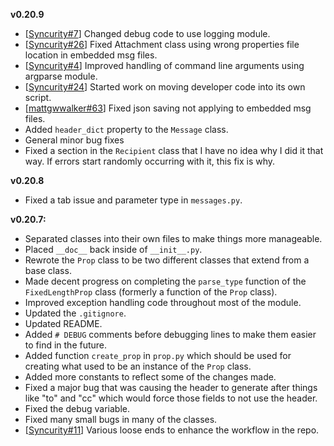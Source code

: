 **v0.20.9**
* [[Syncurity#7](https://github.com/Syncurity/msg-extractor/issues/7)] Changed debug code to use logging module.
* [[Syncurity#26](https://github.com/Syncurity/msg-extractor/issues/26)] Fixed Attachment class using wrong properties file location in embedded msg files.
* [[Syncurity#4](https://github.com/Syncurity/msg-extractor/issues/4)] Improved handling of command line arguments using argparse module.
* [[Syncurity#24](https://github.com/Syncurity/msg-extractor/issues/24)] Started work on moving developer code into its own script.
* [[mattgwwalker#63](https://github.com/mattgwwalker/msg-extractor/issues/63)] Fixed json saving not applying to embedded msg files.
* Added `header_dict` property to the `Message` class.
* General minor bug fixes
* Fixed a section in the `Recipient` class that I have no idea why I did it that way. If errors start randomly occurring with it, this fix is why.

**v0.20.8**
* Fixed a tab issue and parameter type in `messages.py`.


**v0.20.7:**

* Separated classes into their own files to make things more manageable.
* Placed `__doc__` back inside of `__init__.py`.
* Rewrote the `Prop` class to be two different classes that extend from a base class.
* Made decent progress on completing the `parse_type` function of the `FixedLengthProp` class (formerly a function of the `Prop` class).
* Improved exception handling code throughout most of the module.
* Updated the `.gitignore`.
* Updated README.
* Added `# DEBUG` comments before debugging lines to make them easier to find in the future.
* Added function `create_prop` in `prop.py` which should be used for creating what used to be an instance of the `Prop` class.
* Added more constants to reflect some of the changes made.
* Fixed a major bug that was causing the header to generate after things like "to" and "cc" which would force those fields to not use the header.
* Fixed the debug variable.
* Fixed many small bugs in many of the classes.
* [[Syncurity#11](https://github.com/Syncurity/msg-extractor/issues/11)] Various loose ends to enhance the workflow in the repo.
